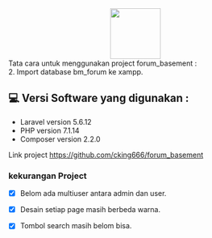 <div id="header" align="center">
  <img src="https://media.giphy.com/media/M9gbBd9nbDrOTu1Mqx/giphy.gif" width="100"/>
</div>
<div id="badges" align="center">
     <img src="https://komarev.com/ghpvc/?username=cking666" alt=""/>
</div>
Tata cara untuk menggunakan project forum_basement :
<br>
2. Import database bm_forum ke xampp.


## 💻 Versi Software yang digunakan :

<!---Estes são apenas requisitos de exemplo. Adicionar, duplicar ou remover conforme necessário--->
* Laravel version 5.6.12 
* PHP version 7.1.14
* Composer version 2.2.0


Link project https://github.com/cking666/forum_basement

### kekurangan Project

- [x] Belom ada multiuser antara admin dan user.
- [x] Desain setiap page masih berbeda warna.
- [x] Tombol search masih belom bisa.



